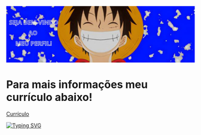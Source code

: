 <img src="foto_luffy.jpg"/>
<h1>Para mais informações meu currículo abaixo!</h1>
<a href="Currículo.v1" dowload="Currículo" type="application/pdf">Currículo</a>

<a href="https://git.io/typing-svg"><img src="https://readme-typing-svg.demolab.com?font=Chela+One&duration=5500&pause=100&color=19ABFF&random=false&width=435&lines=Sou+desenvolvedor+Front-End!;Estudando+para+ser+Full-Stack!" alt="Typing SVG" /></a>
